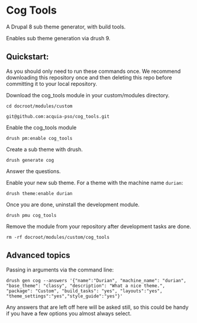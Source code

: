 # Cog Tools

A Drupal 8 sub theme generator, with build tools.

Enables sub theme generation via drush 9.

## Quickstart:

As you should only need to run these commands once. We recommend downloading this repository once and then deleting this repo before committing it to your local repository.
 
Download the cog_tools module in your custom/modules directory.

`cd docroot/modules/custom`

`git@github.com:acquia-pso/cog_tools.git`
 
Enable the cog_tools module

`drush pm:enable cog_tools`

Create a sub theme with drush.

`drush generate cog`

Answer the questions.

Enable your new sub theme. For a theme with the machine name `durian`:

`drush theme:enable durian`

Once you are done, uninstall the development module.

`drush pmu cog_tools`

Remove the module from your repository after development tasks are done.

`rm -rf docroot/modules/custom/cog_tools`


## Advanced topics

Passing in arguments via the command line:

`drush gen cog --answers '{"name":"Durian", "machine_name": "durian", "base_theme": "classy", "description": "What a nice theme.", "package": "Custom", "build_tasks": "yes", "layouts":"yes", "theme_settings":"yes","style_guide":"yes"}'`

Any answers that are left off here will be asked still, so this could be handy if you have a few options you almost always select.
